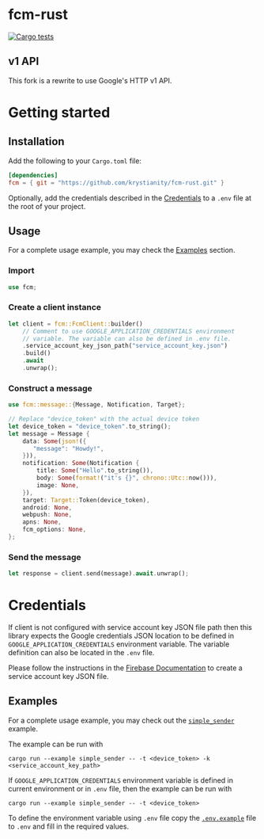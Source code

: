 # fcm-rust
[![Cargo tests](https://github.com/rj76/fcm-rust/actions/workflows/test.yml/badge.svg)](https://github.com/rj76/fcm-rust/actions/workflows/test.yml)

[//]: # ([![Crates.io Version]&#40;https://img.shields.io/crates/v/fcm.svg?style=flat-square&#41;)
[//]: # ([![Crates.io Downloads]&#40;https://img.shields.io/crates/dv/fcm.svg?style=flat-square&#41;)
[//]: # ([![Crates.io License]&#40;https://img.shields.io/crates/l/fcm.svg?style=flat-square&#41;)


## v1 API

This fork is a rewrite to use Google's HTTP v1 API.


# Getting started

## Installation

Add the following to your `Cargo.toml` file:

```toml
[dependencies]
fcm = { git = "https://github.com/krystianity/fcm-rust.git" }
```

Optionally, add the credentials described in the [Credentials](#credentials)
to a `.env` file at the root of your project.

## Usage

For a complete usage example, you may check the [Examples](#examples) section.

### Import

```rust
use fcm;
```

### Create a client instance

```rust
let client = fcm::FcmClient::builder()
    // Comment to use GOOGLE_APPLICATION_CREDENTIALS environment
    // variable. The variable can also be defined in .env file.
    .service_account_key_json_path("service_account_key.json")
    .build()
    .await
    .unwrap();
```

### Construct a message

```rust
use fcm::message::{Message, Notification, Target};

// Replace "device_token" with the actual device token
let device_token = "device_token".to_string();
let message = Message {
    data: Some(json!({
       "message": "Howdy!",
    })),
    notification: Some(Notification {
        title: Some("Hello".to_string()),
        body: Some(format!("it's {}", chrono::Utc::now())),
        image: None,
    }),
    target: Target::Token(device_token),
    android: None,
    webpush: None,
    apns: None,
    fcm_options: None,
};
```

### Send the message

```rust
let response = client.send(message).await.unwrap();
```

# Credentials

If client is not configured with service account key JSON file path
then this library expects the Google credentials JSON location to be
defined in `GOOGLE_APPLICATION_CREDENTIALS` environment variable.
The variable definition can also be located in the `.env` file.

Please follow the instructions in the
[Firebase Documentation](https://firebase.google.com/docs/cloud-messaging/auth-server#provide-credentials-manually)
to create a service account key JSON file.

## Examples

For a complete usage example, you may check out the
[`simple_sender`](examples/simple_sender.rs) example.

The example can be run with
```
cargo run --example simple_sender -- -t <device_token> -k <service_account_key_path>
```

If `GOOGLE_APPLICATION_CREDENTIALS` environment variable is defined in current
environment or in `.env` file, then the example can be run with
```
cargo run --example simple_sender -- -t <device_token>
```

To define the environment variable using `.env` file copy the [`.env.example`](.env.example)
file to `.env` and fill in the required values.
